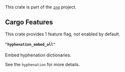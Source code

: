 <!--do doc --readme header-->
This crate is part of the [`zng`](https://github.com/zng-ui/zng?tab=readme-ov-file#crates) project.


<!--do doc --readme features-->
## Cargo Features

 This crate provides 1 feature flag, not enabled by default.
#### `"hyphenation_embed_all"`
Embed hyphenation dictionaries.

See the `hyphenation` for more details.

<!--do doc --readme #SECTION-END-->


